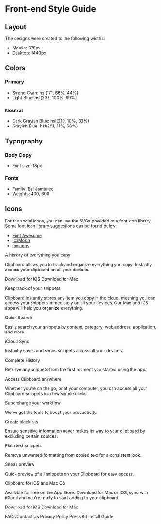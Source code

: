 # Front-end Style Guide

## Layout

The designs were created to the following widths:

- Mobile: 375px
- Desktop: 1440px

## Colors

### Primary

- Strong Cyan: hsl(171, 66%, 44%)
- Light Blue: hsl(233, 100%, 69%)

### Neutral

- Dark Grayish Blue: hsl(210, 10%, 33%)
- Grayish Blue: hsl(201, 11%, 66%)

## Typography

### Body Copy

- Font size: 18px

### Fonts

- Family: [Bai Jamjuree](https://fonts.google.com/specimen/Bai+Jamjuree)
- Weights: 400, 600

## Icons

For the social icons, you can use the SVGs provided or a font icon library. Some font icon library suggestions can be found below:

- [Font Awesome](https://fontawesome.com)
- [IcoMoon](https://icomoon.io)
- [Ionicons](https://ionicons.com)

A history of everything you copy

Clipboard allows you to track and organize everything you
copy. Instantly access your clipboard on all your devices.

Download for iOS
Download for Mac

Keep track of your snippets

Clipboard instantly stores any item you copy in the cloud,
meaning you can access your snippets immediately on all your
devices. Our Mac and iOS apps will help you organize everything.

Quick Search

Easily search your snippets by content, category, web address, application, and more.

iCloud Sync

Instantly saves and syncs snippets across all your devices.

Complete History

Retrieve any snippets from the first moment you started using the app.

Access Clipboard anywhere

Whether you’re on the go, or at your computer, you can access all your Clipboard
snippets in a few simple clicks.

Supercharge your workflow

We’ve got the tools to boost your productivity.

Create blacklists

Ensure sensitive information never makes its way to your clipboard by excluding certain sources.

Plain text snippets

Remove unwanted formatting from copied text for a consistent look.

Sneak preview

Quick preview of all snippets on your Clipboard for easy access.

Clipboard for iOS and Mac OS

Available for free on the App Store. Download for Mac or iOS, sync with iCloud
and you’re ready to start adding to your clipboard.

Download for iOS
Download for Mac

FAQs
Contact Us
Privacy Policy
Press Kit
Install Guide

